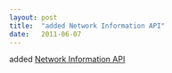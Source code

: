 ```yaml
---
layout: post
title:  "added Network Information API"
date:   2011-06-07
---
```


added <a href="http://www.w3.org/TR/netinfo-api/">Network Information API</a>


